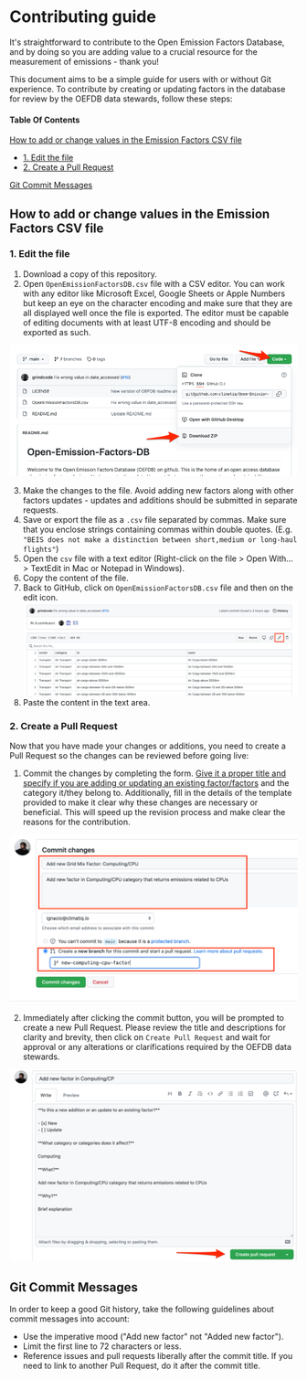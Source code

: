 # Contributing guide

It's straightforward to contribute to the Open Emission Factors Database, and by doing so you are adding value to a crucial resource for the measurement of emissions - thank you! 

This document aims to be a simple guide for users with or without Git experience. To contribute by creating or updating factors in the database for review by the OEFDB data stewards, follow these steps:

#### Table Of Contents

[How to add or change values in the Emission Factors CSV file](#how-to-add-or-change-values-in-the-emission-factors-csv-file)
   * [1. Edit the file](#1-edit-the-file) 
   * [2. Create a Pull Request](#2-create-a-pull-request)

[Git Commit Messages](#git-commit-messages)

## How to add or change values in the Emission Factors CSV file

### 1. Edit the file
1. Download a copy of this repository.
2. Open `OpenEmissionFactorsDB.csv` file with a CSV editor. You can work with any editor like Microsoft Excel, Google Sheets or Apple Numbers but keep an eye on the character encoding and make sure that they are all displayed well once the file is exported. The editor must be capable of editing documents with at least UTF-8 encoding and should be exported as such.

![Download button](./img/download.png)

3. Make the changes to the file. Avoid adding new factors along with other factors updates - updates and additions should be submitted in separate requests.
4. Save or export the file as a `.csv` file separated by commas. Make sure that you enclose strings containing commas within double quotes. (E.g. `"BEIS does not make a distinction between short,medium or long-haul flights"`) 
5. Open the `csv` file with a text editor (Right-click on the file > Open With... > TextEdit in Mac or Notepad in Windows).
6. Copy the content of the file.
7. Back to GitHub, click on `OpenEmissionFactorsDB.csv` file and then on the edit icon.
   ![Edit icon](./img/edit.png)
8. Paste the content in the text area.

### 2. Create a Pull Request

Now that you have made your changes or additions, you need to create a Pull Request so the changes can be reviewed before going live:

1. Commit the changes by completing the form. [Give it a proper title and specify if you are adding or updating an existing factor/factors](#git-commit-messages) and the category it/they belong to. Additionally, fill in the details of the template provided to make it clear why these changes are necessary or beneficial. This will speed up the revision process and make clear the reasons for the contribution.

![Commiting changes](./img/commit.png)

2. Immediately after clicking the commit button, you will be prompted to create a new Pull Request. Please review the title and descriptions for clarity and brevity, then click on `Create Pull Request` and wait for approval or any alterations or clarifications required by the OEFDB data stewards.

![Pull Request creation](./img/pull-request.png)

## Git Commit Messages

In order to keep a good Git history, take the following guidelines about commit messages into account:

- Use the imperative mood ("Add new factor" not "Added new factor").
- Limit the first line to 72 characters or less.
- Reference issues and pull requests liberally after the commit title. If you need to link to another Pull Request, do it after the commit title.
